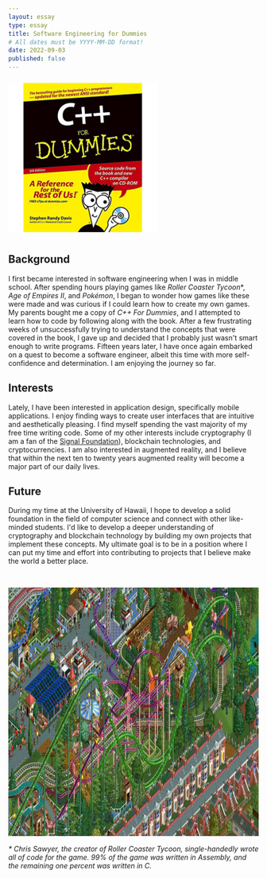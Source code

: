 ```yaml
---
layout: essay
type: essay
title: Software Engineering for Dummies
# All dates must be YYYY-MM-DD format!
date: 2022-09-03
published: false
---
```


<img width="300px" class="rounded float-end" vspace="10px" src="../img/essays/cpp-dummies.png">

## Background

I first became interested in software engineering when I was in middle school. After spending hours playing games like *Roller Coaster Tycoon*\*, *Age of Empires II*, and *Pokémon*, I began to wonder how games like these were made and was curious if I could learn how to create my own games. My parents bought me a copy of *C++ For Dummies*, and I attempted to learn how to code by following along with the book. After a few frustrating weeks of unsuccessfully trying to understand the concepts that were covered in the book, I gave up and decided that I probably just wasn't smart enough to write programs. Fifteen years later, I have once again embarked on a quest to become a software engineer, albeit this time with more self-confidence and determination. I am enjoying the journey so far.

## Interests

Lately, I have been interested in application design, specifically mobile applications. I enjoy finding ways to create user interfaces that are intuitive and aesthetically pleasing. I find myself spending the vast majority of my free time writing code. Some of my other interests include cryptography (I am a fan of the <a href="https://signalfoundation.org/en/" target="_blank">Signal Foundation</a>), blockchain technologies, and cryptocurrencies. I am also interested in augmented reality, and I believe that within the next ten to twenty years augmented reality will become a major part of our daily lives.

## Future

During my time at the University of Hawaii, I hope to develop a solid foundation in the field of computer science and connect with other like-minded students. I'd like to develop a deeper understanding of cryptography and blockchain technology by building my own projects that implement these concepts. My ultimate goal is to be in a position where I can put my time and effort into contributing to projects that I believe make the world a better place.

<br>
<p style="text-align:center;">
<img height="500px" src="../img/essays/rctc-bumbly-beach.jpg" alt="Roller Coaster Tycoon">
</p>


*\* Chris Sawyer, the creator of Roller Coaster Tycoon, single-handedly wrote all of code for the game. 99% of the game was written in Assembly, and the remaining one percent was written in C.*
